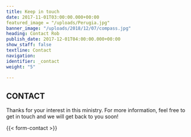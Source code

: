 ```yaml
---
title: Keep in touch
date: 2017-11-01T03:00:00.000+00:00
featured_image = "/uploads/Perugia.jpg"
banner_image: "/uploads/2018/12/07/compass.jpg"
heading: Contact Rob
publish_date: 2017-12-01T04:00:00.000+00:00
show_staff: false
textline: Contact
navigation: 
identifier: _contact
weight: "5"

---
```

## CONTACT

Thanks for your interest in this ministry. For more information, feel free to get in touch and we will get back to you soon!

{{< form-contact >}}